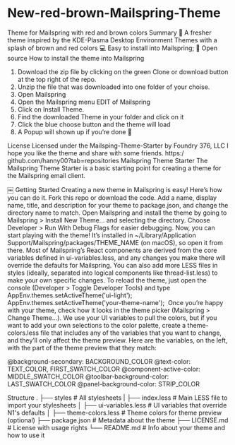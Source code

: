 # New-red-brown-Mailspring-Theme

﻿Theme for Mailspring with red and brown colors 
Summary 📍 A fresher theme inspired by the KDE-Plasma Desktop Environment Themes with a splash of brown and red colors 💻 Easy to install
into Mailspring; 🎉 Open source 
How to install the theme into Mailspring 
1. Download the zip file by clicking on the green Clone or download button at the top right of the repo. 
2. Unzip the file that was downloaded into one folder of your choise. 
3. Open Mailspring 
4. Open the Mailspring menu EDIT of Mailspring 
5. Click on Install Theme. 
6. Find the downloaded Theme in your folder and click on it 
7. Click the blue choose button and the theme will load 
8. A Popup will shown up if you’re done 🎉 






License Licensed under the Mailsping-Theme-Starter by Foundry 376, LLC I hope you like the theme and share with some friends. https:/
github.com/hanny00?tab=repositories 
Mailspring Theme Starter 
The Mailspring Theme Starter is a basic starting point for creating a theme for the Mailspring email client. 



￼ 
Getting Started 
Creating a new theme in Mailspring is easy! Here’s how you can do it. 
Fork this repo or download the code. Add a name, display name, title, and description for your theme to package.json, and change the
directory name to match.
Open Mailspring and install the theme by going to Mailspring > Install New Theme... and selecting the directory.
Choose Developer > Run With Debug Flags for easier debugging.
Now, you can start playing with the theme! It’s installed in ~/Library/Application Support/Mailspring/packages/THEME_NAME (on
macOS), so open it from there. Most of Mailspring’s React components are derived from the core variables defined in ui-variables.less,
and any changes you make there will override the defaults for Mailspring. You can also add more LESS files in styles (ideally, separated
into logical components like thread-list.less) to make your own specific changes. To reload the theme, just open the console
(Developer > Toggle Developer Tools) and type 
AppEnv.themes.setActiveTheme('ui-light');
AppEnv.themes.setActiveTheme('your-theme-name');
 Once you’re happy with your theme, check how it looks in the theme picker (Mailspring > Change Theme...). We use your UI variables
to pull the colors, but if you want to add your own selections to the color palette, create a theme-colors.less file that includes any of the
variables that you want to change, and they’ll only affect the theme preview. Here are the variables, on the left, with the part of the theme
preview that they match: 


@background-secondary: BACKGROUND_COLOR
@text-color: TEXT_COLOR, FIRST_SWATCH_COLOR
@component-active-color: MIDDLE_SWATCH_COLOR
@toolbar-background-color: LAST_SWATCH_COLOR
@panel-background-color: STRIP_COLOR

Structure 
.
├── styles # All stylesheets
| ├── index.less # Main LESS file to import your stylesheets
│ ├── ui-variables.less # UI variables that override N1's defaults
│ ├── theme-colors.less # Theme colors for theme preview (optional)
├── package.json # Metadata about the theme
├── LICENSE.md # License with usage rights
└── README.md # Info about your theme and how to use it
